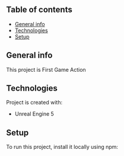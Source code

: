 ## Table of contents
* [General info](#general-info)
* [Technologies](#technologies)
* [Setup](#setup)

## General info
This project is First Game Action
	
## Technologies
Project is created with:
* Unreal Engine 5
	
## Setup
To run this project, install it locally using npm:

```

```